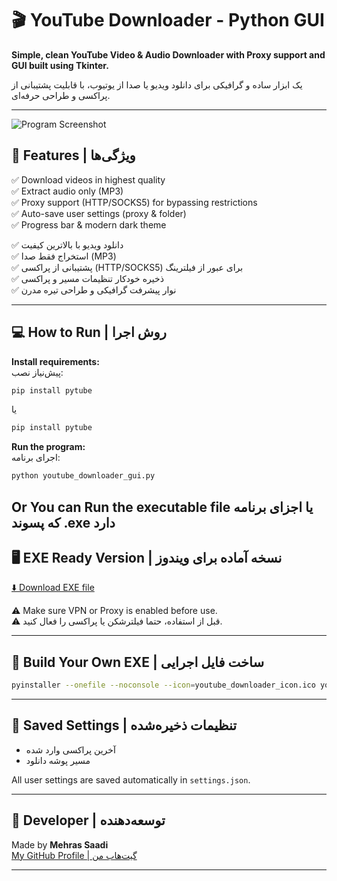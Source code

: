 
# 🎬 YouTube Downloader - Python GUI

**Simple, clean YouTube Video & Audio Downloader with Proxy support and GUI built using Tkinter.**

یک ابزار ساده و گرافیکی برای دانلود ویدیو یا صدا از یوتیوب، با قابلیت پشتیبانی از پراکسی و طراحی حرفه‌ای.

---
![Program Screenshot](screenshot.png)

## 🚀 Features | ویژگی‌ها

✅ Download videos in highest quality  
✅ Extract audio only (MP3)  
✅ Proxy support (HTTP/SOCKS5) for bypassing restrictions  
✅ Auto-save user settings (proxy & folder)  
✅ Progress bar & modern dark theme  

✅ دانلود ویدیو با بالاترین کیفیت  
✅ استخراج فقط صدا (MP3)  
✅ پشتیبانی از پراکسی (HTTP/SOCKS5) برای عبور از فیلترینگ  
✅ ذخیره خودکار تنظیمات مسیر و پراکسی  
✅ نوار پیشرفت گرافیکی و طراحی تیره مدرن  

---

## 💻 How to Run | روش اجرا

**Install requirements:**  
پیش‌نیاز نصب:

```bash
pip install pytube
```
یا

```bash
pip install pytube
```

**Run the program:**  
اجرای برنامه:

```bash
python youtube_downloader_gui.py
```

**Or You can Run the executable file**
یا اجزای برنامه که پسوند 
.exe
دارد
---

## 🖥 EXE Ready Version | نسخه آماده برای ویندوز

[⬇️ Download EXE file](https://your-link.com/youtube_downloader_gui.exe)  

⚠️ Make sure VPN or Proxy is enabled before use.  
⚠️ قبل از استفاده، حتما فیلترشکن یا پراکسی را فعال کنید.

---

## 🔧 Build Your Own EXE | ساخت فایل اجرایی

```bash
pyinstaller --onefile --noconsole --icon=youtube_downloader_icon.ico youtube_downloader_gui.py
```

---

## 📂 Saved Settings | تنظیمات ذخیره‌شده

- آخرین پراکسی وارد شده  
- مسیر پوشه دانلود  

All user settings are saved automatically in `settings.json`.

---

## 🤝 Developer | توسعه‌دهنده

Made by **Mehras Saadi**  
[My GitHub Profile | گیت‌هاب من](https://github.com/mehrassaadi-dev)

---
